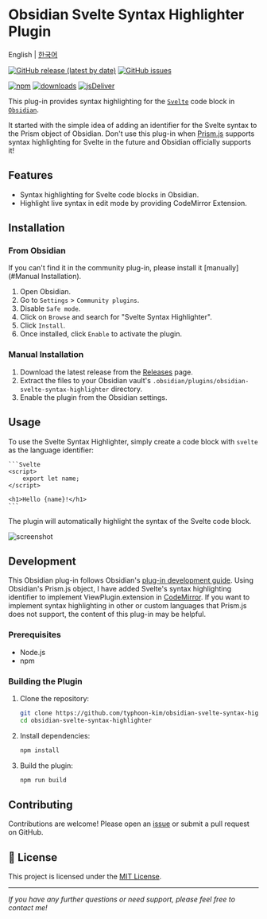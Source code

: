 # **Obsidian Svelte Syntax Highlighter Plugin**

English | [한국어](https://typhoon-kim.github.io/obsidian-svelte-syntax-highlighter/README_ko.html)

[![GitHub release (latest by date)](https://img.shields.io/github/v/release/typhoon-kim/obsidian-svelte-syntax-highlighter)](https://github.com/typhoon-kim/obsidian-svelte-syntax-highlighter/releases)
[![GitHub issues](https://img.shields.io/github/issues/typhoon-kim/obsidian-svelte-syntax-highlighter)](https://github.com/typhoon-kim/obsidian-svelte-syntax-highlighter/issues)

[![npm](https://badgen.net/npm/v/@typh007/obsidian-svelte-highlighter)](https://www.npmjs.com/package/@typh007/obsidian-svelte-highlighter)
[![downloads](https://badgen.net/npm/dt/@typh007/obsidian-svelte-highlighter)](https://www.npmjs.com/package/@typh007/obsidian-svelte-highlighter)
[![jsDeliver](https://data.jsdelivr.com/v1/package/npm/@typh007/obsidian-svelte-highlighter/badge)](https://www.jsdelivr.com/package/npm/@typh007/obsidian-svelte-highlighter)

This plug-in provides syntax highlighting for the [`Svelte`](https://svelte.dev/) code block in [`Obsidian`](https://obsidian.md/).

It started with the simple idea of adding an identifier for the Svelte syntax to the Prism object of Obsidian. Don't use this plug-in when [Prism.js](https://prismjs.com/) supports syntax highlighting for Svelte in the future and Obsidian officially supports it!

## Features

- Syntax highlighting for Svelte code blocks in Obsidian.
- Highlight live syntax in edit mode by providing CodeMirror Extension.

## Installation

### From Obsidian

If you can't find it in the community plug-in, please install it [manually](#Manual Installation).

1. Open Obsidian.
2. Go to `Settings` > `Community plugins`.
3. Disable `Safe mode`.
4. Click on `Browse` and search for "Svelte Syntax Highlighter".
5. Click `Install`.
6. Once installed, click `Enable` to activate the plugin.

### Manual Installation

1. Download the latest release from the [Releases](https://github.com/typhoon-kim/obsidian-svelte-syntax-highlighter/releases) page.
2. Extract the files to your Obsidian vault's `.obsidian/plugins/obsidian-svelte-syntax-highlighter` directory.
3. Enable the plugin from the Obsidian settings.

## Usage

To use the Svelte Syntax Highlighter, simply create a code block with `svelte` as the language identifier:

    ```Svelte
    <script>
        export let name;
    </script>

    <h1>Hello {name}!</h1>
    ```

The plugin will automatically highlight the syntax of the Svelte code block.

![screenshot](https://typhoon-kim.github.io/obsidian-svelte-syntax-highlighter/blob/screenshot.gif)

## Development

This Obsidian plug-in follows Obsidian's [plug-in development guide](https://docs.obsidian.md). Using Obsidian's Prism.js object, I have added Svelte's syntax highlighting identifier to implement ViewPlugin.extension in [CodeMirror](https://codemirror.net/). If you want to implement syntax highlighting in other or custom languages that Prism.js does not support, the content of this plug-in may be helpful.

### Prerequisites

- Node.js
- npm

### Building the Plugin

1. Clone the repository:
    ```bash
    git clone https://github.com/typhoon-kim/obsidian-svelte-syntax-highlighter.git
    cd obsidian-svelte-syntax-highlighter
    ```

2. Install dependencies:
    ```bash
    npm install
    ```

3. Build the plugin:
    ```bash
    npm run build
    ```

## Contributing

Contributions are welcome! Please open an [issue](https://github.com/typhoon-kim/obsidian-svelte-syntax-highlighter/issues) or submit a pull request on GitHub.

## 📝 License

This project is licensed under the [MIT License](LICENSE).

---
*If you have any further questions or need support, please feel free to contact me!*
